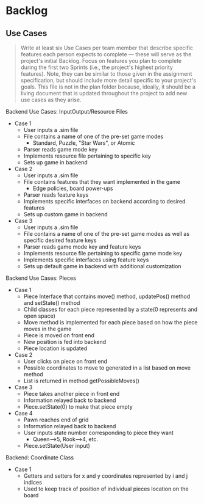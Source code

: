 # Backlog
## Use Cases
>  Write at least six Use Cases per team member that describe specific features each person expects to complete — these will serve as the project's initial Backlog. Focus on features you plan to complete during the first two Sprints (i.e., the project's highest priority features). Note, they can be similar to those given in the assignment specification, but should include more detail specific to your project's goals. This file is not in the plan folder because, ideally, it should be a living document that is updated throughout the project to add new use cases as they arise.


Backend Use Cases: InputOutput/Resource Files
* Case 1
  * User inputs a .sim file
  * File contains a name of one of the pre-set game modes
    * Standard, Puzzle, "Star Wars", or Atomic
  * Parser reads game mode key
  * Implements resource file pertaining to specific key
  * Sets up game in backend
* Case 2
  * User inputs a .sim file
  * File contains features that they want implemented in the game
    * Edge policies, board power-ups
  * Parser reads feature keys
  * Implements specific interfaces on backend according to desired features
  * Sets up custom game in backend
* Case 3
  * User inputs a .sim file
  * File contains a name of one of the pre-set game modes 
    as well as specific desired feature keys
  * Parser reads game mode key and feature keys
  * Implements resource file pertaining to specific game mode key
  * Implements specific interfaces using feature keys
  * Sets up default game in backend with additional customization

Backend Use Cases: Pieces
* Case 1
  * Piece Interface that contains move() method, updatePos() method and setState() method
  * Child classes for each piece represented by a state(0 represents and open space)
  * Move method is implemented for each piece based on how the piece moves in the game
  * Piece is moved on front end
  * New position is fed into backend
  * Piece location is updated
* Case 2
  * User clicks on piece on front end
  * Possible coordinates to move to generated in a list based on move method
  * List is returned in method getPossibleMoves()
* Case 3
  * Piece takes another piece in front end
  * Information relayed back to backend
  * Piece.setState(0) to make that piece empty
* Case 4
  * Pawn reaches end of grid
  * Information relayed back to backend
  * User inputs state number corresponding to piece they want
    * Queen-->5, Rook-->4, etc.
  * Piece.setState(User input)

Backend: Coordinate Class
* Case 1
  * Getters and setters for x and y coordinates represented by i and j indices
  * Used to keep track of position of individual pieces location on the board